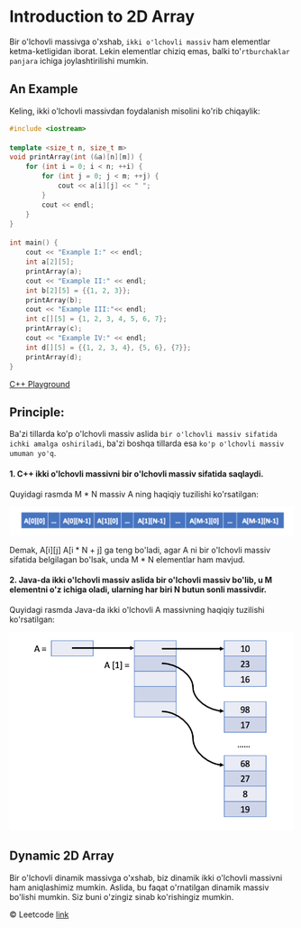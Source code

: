 # Introduction to 2D Array

Bir o'lchovli massivga o'xshab, `ikki o'lchovli massiv` ham elementlar ketma-ketligidan iborat. Lekin elementlar chiziq emas, balki to'`rtburchaklar panjara` ichiga joylashtirilishi mumkin.

## An Example

Keling, ikki o'lchovli massivdan foydalanish misolini ko'rib chiqaylik:

```cpp
#include <iostream>

template <size_t n, size_t m>
void printArray(int (&a)[n][m]) {
    for (int i = 0; i < n; ++i) {
        for (int j = 0; j < m; ++j) {
            cout << a[i][j] << " ";
        }
        cout << endl;
    }
}

int main() {
    cout << "Example I:" << endl;
    int a[2][5];
    printArray(a);
    cout << "Example II:" << endl;
    int b[2][5] = {{1, 2, 3}};
    printArray(b);
    cout << "Example III:"<< endl;
    int c[][5] = {1, 2, 3, 4, 5, 6, 7};
    printArray(c);
    cout << "Example IV:" << endl;
    int d[][5] = {{1, 2, 3, 4}, {5, 6}, {7}};
    printArray(d);
}
```

[C++ Playground](https://leetcode.com/playground/RhanToxz)

## Principle:
Ba'zi tillarda ko'p o'lchovli massiv aslida `bir o'lchovli massiv sifatida ichki amalga oshiriladi`, ba'zi boshqa tillarda esa `ko'p o'lchovli massiv umuman yo'q`.

#### 1. C++ ikki o'lchovli massivni bir o'lchovli massiv sifatida saqlaydi.
Quyidagi rasmda M * N massiv A ning haqiqiy tuzilishi ko'rsatilgan:

![2D array](image.png)

Demak, A[i][j] A[i * N + j] ga teng bo'ladi, agar A ni bir o'lchovli massiv sifatida belgilagan bo'lsak, unda M * N elementlar ham mavjud.

#### 2. Java-da ikki o'lchovli massiv aslida bir o'lchovli massiv bo'lib, u M elementni o'z ichiga oladi, ularning har biri N butun sonli massivdir.

Quyidagi rasmda Java-da ikki o'lchovli A massivning haqiqiy tuzilishi ko'rsatilgan:

![output](image-1.png)

## Dynamic 2D Array

Bir o'lchovli dinamik massivga o'xshab, biz dinamik ikki o'lchovli massivni ham aniqlashimiz mumkin. Aslida, bu faqat o'rnatilgan dinamik massiv bo'lishi mumkin. Siz buni o'zingiz sinab ko'rishingiz mumkin.

© Leetcode [link](https://leetcode.com/explore/learn/card/array-and-string/202/introduction-to-2d-array/1166/)